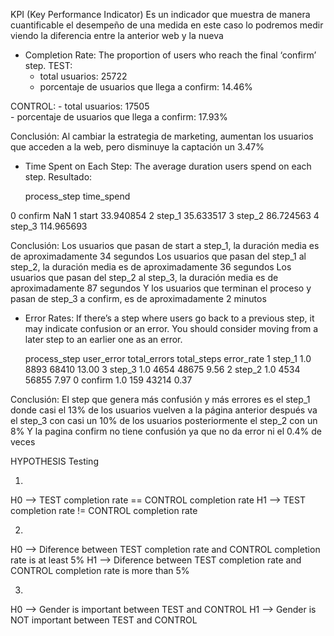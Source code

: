 KPI (Key Performance Indicator) Es un indicador que muestra de manera cuantificable el desempeño de una medida
en este caso lo podremos medir viendo la diferencia entre la anterior web y la nueva
- Completion Rate: The proportion of users who reach the final ‘confirm’ step.
TEST:
    - total usuarios:                               25722	
    - porcentaje de usuarios que llega a confirm:   14.46%

CONTROL:
    - total usuarios:                               17505	
    - porcentaje de usuarios que llega a confirm:   17.93%

Conclusión: 
    Al cambiar la estrategia de marketing, aumentan los usuarios que acceden a la web, pero disminuye la captación un 3.47%



- Time Spent on Each Step: The average duration users spend on each step.
Resultado:

	process_step	time_spend

0	confirm	            NaN
1	start	            33.940854
2	step_1	            35.633517
3	step_2	            86.724563
4	step_3	            114.965693

Conclusión: 
Los usuarios que pasan de start a step_1, la duración media es de aproximadamente 34 segundos
Los usuarios que pasan del step_1 al step_2, la duración media es de aproximadamente 36 segundos
Los usuarios que pasan del step_2 al step_3, la duración media es de aproximadamente 87 segundos
Y los usuarios que terminan el proceso y pasan de step_3 a confirm, es de aproximadamente 2 minutos


- Error Rates: If there’s a step where users go back to a previous step, it may indicate confusion or an error. You should consider moving from a later step to an earlier one as an error.

    process_step	    user_error	    total_errors	    total_steps     error_rate
1	    step_1	            1.0	            8893	            68410	        13.00
3	    step_3	            1.0	            4654	            48675	        9.56
2	    step_2	            1.0	            4534	            56855	        7.97
0	    confirm	            1.0	            159	                43214	        0.37


Conclusión:
El step que genera más confusión y más errores es el step_1 donde casi el 13% de los usuarios vuelven a la página anterior
después va el step_3 con casi un 10% de los usuarios
posteriormente el step_2 con un 8%
Y la pagina confirm no tiene confusión ya que no da error ni el 0.4% de veces



HYPOTHESIS Testing

1.
H0 --> TEST completion rate == CONTROL completion rate
H1 --> TEST completion rate != CONTROL completion rate

2.
H0 --> Diference between TEST completion rate and CONTROL completion rate is at least 5%
H1 --> Diference between TEST completion rate and CONTROL completion rate is more than 5%

3.
H0 --> Gender is important between TEST and CONTROL
H1 --> Gender is NOT important between TEST and CONTROL